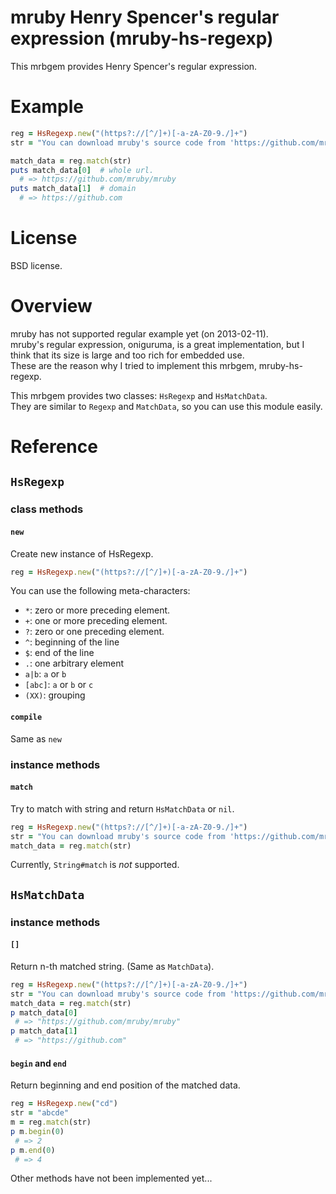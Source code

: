 mruby Henry Spencer's regular expression (mruby-hs-regexp)
=========

This mrbgem provides Henry Spencer's regular expression.

# Example
```ruby
reg = HsRegexp.new("(https?://[^/]+)[-a-zA-Z0-9./]+")
str = "You can download mruby's source code from 'https://github.com/mruby/mruby'."

match_data = reg.match(str)
puts match_data[0]  # whole url.
  # => https://github.com/mruby/mruby
puts match_data[1]  # domain
  # => https://github.com
```

# License

BSD license.

# Overview

mruby has not supported regular example yet (on 2013-02-11).  
mruby's regular expression, oniguruma, is a great implementation, 
but I think that its size is large and too rich for embedded use.  
These are the reason why I tried to implement this mrbgem, mruby-hs-regexp.

This mrbgem provides two classes: `HsRegexp` and `HsMatchData`.  
They are similar to `Regexp` and `MatchData`, so you can use this module easily.

# Reference

## `HsRegexp`

### class methods

#### `new`
Create new instance of HsRegexp.
```ruby
reg = HsRegexp.new("(https?://[^/]+)[-a-zA-Z0-9./]+")
```
You can use the following meta-characters:

* `*`: zero or more preceding element.
* `+`: one or more preceding element.
* `?`: zero or one preceding element.
* `^`: beginning of the line
* `$`: end of the line
* `.`: one arbitrary element
* `a|b`: `a` or `b`
* `[abc]`: `a` or `b` or `c`
* `(XX)`: grouping

#### `compile`
Same as `new`

### instance methods

#### `match`
Try to match with string and return `HsMatchData` or `nil`.

```ruby
reg = HsRegexp.new("(https?://[^/]+)[-a-zA-Z0-9./]+")
str = "You can download mruby's source code from 'https://github.com/mruby/mruby'."
match_data = reg.match(str)
```
Currently, `String#match` is *not* supported.

## `HsMatchData`

### instance methods

#### `[]`
Return n-th matched string. (Same as `MatchData`).

```ruby
reg = HsRegexp.new("(https?://[^/]+)[-a-zA-Z0-9./]+")
str = "You can download mruby's source code from 'https://github.com/mruby/mruby'."
match_data = reg.match(str)
p match_data[0]
 # => "https://github.com/mruby/mruby"
p match_data[1]
 # => "https://github.com"
```

#### `begin` and `end`
Return beginning and end position of the matched data.

```ruby
reg = HsRegexp.new("cd")
str = "abcde"
m = reg.match(str)
p m.begin(0)
 # => 2
p m.end(0)
 # => 4
```

Other methods have not been implemented yet...

